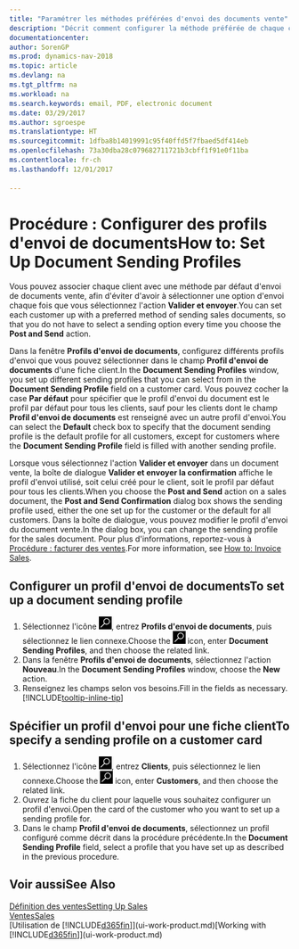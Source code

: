```yaml
---
title: "Paramétrer les méthodes préférées d'envoi des documents vente"
description: "Décrit comment configurer la méthode préférée de chaque client pour l'envoi de documents vente, par exemple par e-mail, au format PDF, sous forme de document électronique, etc."
documentationcenter: 
author: SorenGP
ms.prod: dynamics-nav-2018
ms.topic: article
ms.devlang: na
ms.tgt_pltfrm: na
ms.workload: na
ms.search.keywords: email, PDF, electronic document
ms.date: 03/29/2017
ms.author: sgroespe
ms.translationtype: HT
ms.sourcegitcommit: 1dfba8b14019991c95f40ffd5f7fbaed5df414eb
ms.openlocfilehash: 73a30dba28c079682711721b3cbff1f91e0f11ba
ms.contentlocale: fr-ch
ms.lasthandoff: 12/01/2017

---
```

# <a name="how-to-set-up-document-sending-profiles"></a><span data-ttu-id="cd215-103">Procédure : Configurer des profils d'envoi de documents</span><span class="sxs-lookup"><span data-stu-id="cd215-103">How to: Set Up Document Sending Profiles</span></span>
<span data-ttu-id="cd215-104">Vous pouvez associer chaque client avec une méthode par défaut d'envoi de documents vente, afin d'éviter d'avoir à sélectionner une option d'envoi chaque fois que vous sélectionnez l'action **Valider et envoyer**.</span><span class="sxs-lookup"><span data-stu-id="cd215-104">You can set each customer up with a preferred method of sending sales documents, so that you do not have to select a sending option every time you choose the **Post and Send** action.</span></span>

<span data-ttu-id="cd215-105">Dans la fenêtre **Profils d'envoi de documents**, configurez différents profils d'envoi que vous pouvez sélectionner dans le champ **Profil d'envoi de documents** d'une fiche client.</span><span class="sxs-lookup"><span data-stu-id="cd215-105">In the **Document Sending Profiles** window, you set up different sending profiles that you can select from in the **Document Sending Profile** field on a customer card.</span></span> <span data-ttu-id="cd215-106">Vous pouvez cocher la case **Par défaut** pour spécifier que le profil d'envoi du document est le profil par défaut pour tous les clients, sauf pour les clients dont le champ **Profil d'envoi de documents** est renseigné avec un autre profil d'envoi.</span><span class="sxs-lookup"><span data-stu-id="cd215-106">You can select the **Default** check box to specify that the document sending profile is the default profile for all customers, except for customers where the **Document Sending Profile** field is filled with another sending profile.</span></span>

<span data-ttu-id="cd215-107">Lorsque vous sélectionnez l'action **Valider et envoyer** dans un document vente, la boîte de dialogue **Valider et envoyer la confirmation** affiche le profil d'envoi utilisé, soit celui créé pour le client, soit le profil par défaut pour tous les clients.</span><span class="sxs-lookup"><span data-stu-id="cd215-107">When you choose the **Post and Send** action on a sales document, the **Post and Send Confirmation** dialog box shows the sending profile used, either the one set up for the customer or the default for all customers.</span></span> <span data-ttu-id="cd215-108">Dans la boîte de dialogue, vous pouvez modifier le profil d'envoi du document vente.</span><span class="sxs-lookup"><span data-stu-id="cd215-108">In the dialog box, you can change the sending profile for the sales document.</span></span> <span data-ttu-id="cd215-109">Pour plus d'informations, reportez-vous à [Procédure : facturer des ventes](sales-how-invoice-sales.md).</span><span class="sxs-lookup"><span data-stu-id="cd215-109">For more information, see [How to: Invoice Sales](sales-how-invoice-sales.md).</span></span>

## <a name="to-set-up-a-document-sending-profile"></a><span data-ttu-id="cd215-110">Configurer un profil d'envoi de documents</span><span class="sxs-lookup"><span data-stu-id="cd215-110">To set up a document sending profile</span></span>
1. <span data-ttu-id="cd215-111">Sélectionnez l'icône ![Page ou état pour la recherche](media/ui-search/search_small.png "Page ou état pour la recherche"), entrez **Profils d'envoi de documents**, puis sélectionnez le lien connexe.</span><span class="sxs-lookup"><span data-stu-id="cd215-111">Choose the ![Search for Page or Report](media/ui-search/search_small.png "Search for Page or Report icon") icon, enter **Document Sending Profiles**, and then choose the related link.</span></span>
2. <span data-ttu-id="cd215-112">Dans la fenêtre **Profils d'envoi de documents**, sélectionnez l'action **Nouveau**.</span><span class="sxs-lookup"><span data-stu-id="cd215-112">In the **Document Sending Profiles** window, choose the **New** action.</span></span>
3. <span data-ttu-id="cd215-113">Renseignez les champs selon vos besoins.</span><span class="sxs-lookup"><span data-stu-id="cd215-113">Fill in the fields as necessary.</span></span> [!INCLUDE[tooltip-inline-tip](includes/tooltip-inline-tip_md.md)]

## <a name="to-specify-a-sending-profile-on-a-customer-card"></a><span data-ttu-id="cd215-114">Spécifier un profil d'envoi pour une fiche client</span><span class="sxs-lookup"><span data-stu-id="cd215-114">To specify a sending profile on a customer card</span></span>
1. <span data-ttu-id="cd215-115">Sélectionnez l'icône ![Page ou état pour la recherche](media/ui-search/search_small.png "Page ou état pour la recherche"), entrez **Clients**, puis sélectionnez le lien connexe.</span><span class="sxs-lookup"><span data-stu-id="cd215-115">Choose the ![Search for Page or Report](media/ui-search/search_small.png "Search for Page or Report icon") icon, enter **Customers**, and then choose the related link.</span></span>
2. <span data-ttu-id="cd215-116">Ouvrez la fiche du client pour laquelle vous souhaitez configurer un profil d'envoi.</span><span class="sxs-lookup"><span data-stu-id="cd215-116">Open the card of the customer who you want to set up a sending profile for.</span></span>
3. <span data-ttu-id="cd215-117">Dans le champ **Profil d'envoi de documents**, sélectionnez un profil configuré comme décrit dans la procédure précédente.</span><span class="sxs-lookup"><span data-stu-id="cd215-117">In the **Document Sending Profile** field, select a profile that you have set up as described in the previous procedure.</span></span>

## <a name="see-also"></a><span data-ttu-id="cd215-118">Voir aussi</span><span class="sxs-lookup"><span data-stu-id="cd215-118">See Also</span></span>
[<span data-ttu-id="cd215-119">Définition des ventes</span><span class="sxs-lookup"><span data-stu-id="cd215-119">Setting Up Sales</span></span>](sales-setup-sales.md)  
[<span data-ttu-id="cd215-120">Ventes</span><span class="sxs-lookup"><span data-stu-id="cd215-120">Sales</span></span>](sales-manage-sales.md)  
<span data-ttu-id="cd215-121">[Utilisation de [!INCLUDE[d365fin](includes/d365fin_md.md)]](ui-work-product.md)</span><span class="sxs-lookup"><span data-stu-id="cd215-121">[Working with [!INCLUDE[d365fin](includes/d365fin_md.md)]](ui-work-product.md)</span></span>

